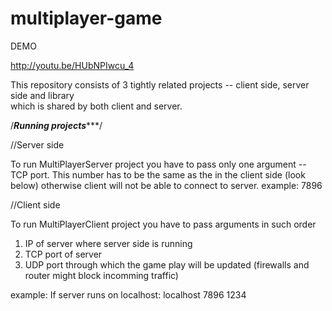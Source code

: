 multiplayer-game 
================ 
DEMO 
 
 
http://youtu.be/HUbNPIwcu_4 
 
 
This repository consists of 3 tightly related projects -- client side, server side and library  
which is shared by both client and server.  
 
 
/*********Running projects************/ 
 
 
//Server side 
 
To run MultiPlayerServer project you have to pass only one argument -- TCP port. This number has to be 
the same as the in the client side (look below) otherwise client will not be able to connect to server. 
example: 
7896 
 
 
//Client side 
 
To run MultiPlayerClient project you have to pass arguments in such order 
1. IP of server where server side is running 
2. TCP port of server 
3. UDP port through which the game play will be updated (firewalls and router might block incomming traffic) 
 
example: 
If server runs on localhost: 
localhost 7896 1234  